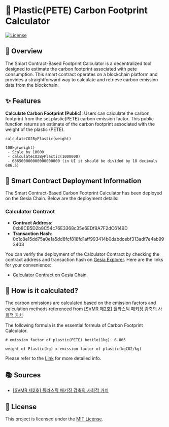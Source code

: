 # 🚗 Plastic(PETE) Carbon Footprint Calculator

[![License](https://img.shields.io/badge/License-MIT-blue.svg)](LICENSE)

## 📖 Overview
The Smart Contract-Based Footprint Calculator is a decentralized tool designed to estimate the carbon footprint associated with pete consumption. This smart contract operates on a blockchain platform and provides a straightforward way to calculate and retrieve carbon emission data from the blockchain.

## ✨ Features
**Calculate Carbon Footprint (Public)**: Users can calculate the carbon footprint from the set plastic(PETE) carbon emission factor. This public function returns an estimate of the carbon footprint associated with the weight of the plastic (PETE).
```
calculateCO2ByPlastic(weight)

100kg(weight)
 - Scale by 10000
 - calculateCO2ByPlastic(1000000)
 - 686500000000000000000 (in UI it should be divided by 18 decimals 686.5)
```

## 🚀 Smart Contract Deployment Information

The Smart Contract-Based Carbon Footprint Calculator has been deployed on the Gesia Chain. Below are the deployment details:

### Calculator Contract

- **Contract Address**: 0xb8CB5D2b8C54c76E3368c35e6EDf9A7F2dC6149D
- **Transaction Hash**: 0x1c8e15dd75a0e1a5dd8fcf818fd1aff993414b0dabdcebf313adf7e4ab993403

You can verify the deployment of the Calculator Contract by checking the contract address and transaction hash on [Gesia Explorer](https://explorer.gesia.io). Here are the links for your convenience:

- [Calculator Contract on Gesia Chain](https://explorer.gesia.io/address/0xb8CB5D2b8C54c76E3368c35e6EDf9A7F2dC6149D)


## 📝 How is it calculated?
The carbon emissions are calculated based on the emission factors and calculation methods referenced from [[SVMR 제2호] 플라스틱 패키징 감축의 사회적 가치](https://svhub.co.kr/contents/info?id=2433)

The following formula is the essential formula of Carbon Footprint Calculator.
``` plain
# emission factor of plastic(PETE) bottle(1kg): 6.865

weight of Plastic(kg) x emission factor of plastic(kgCO2/kg)
 ```

 Please refer to the [Link](https://docs.google.com/spreadsheets/d/1Ux_1j0GeKGeHm8ODT-M-Hr23sCayQYw70shNw2le0Bs/edit#gid=1301856501) for more detailed info.

## 📚 Sources
- [[SVMR 제2호] 플라스틱 패키징 감축의 사회적 가치](https://svhub.co.kr/contents/info?id=2433)

## 📄 License
This project is licensed under the [MIT License](LICENSE).